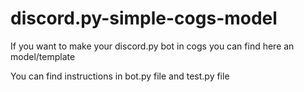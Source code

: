 # discord.py-simple-cogs-model
If you want to make your discord.py bot in cogs you can find here an model/template

You can find instructions in bot.py file and test.py file

